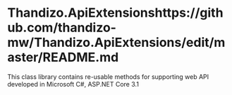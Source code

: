 # Thandizo.ApiExtensionshttps://github.com/thandizo-mw/Thandizo.ApiExtensions/edit/master/README.md

This class library contains re-usable methods for supporting web API developed in Microsoft C#, ASP.NET Core 3.1
